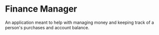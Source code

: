 # Finance Manager

An application meant to help with managing money and keeping track of a person's purchases and account balance.
